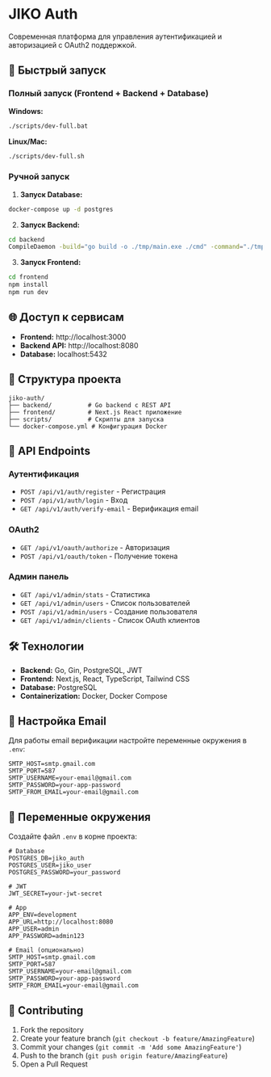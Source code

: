 # JIKO Auth

Современная платформа для управления аутентификацией и авторизацией с OAuth2 поддержкой.

## 🚀 Быстрый запуск

### Полный запуск (Frontend + Backend + Database)

**Windows:**
```bash
./scripts/dev-full.bat
```

**Linux/Mac:**
```bash
./scripts/dev-full.sh
```

### Ручной запуск

1. **Запуск Database:**
```bash
docker-compose up -d postgres
```

2. **Запуск Backend:**
```bash
cd backend
CompileDaemon -build="go build -o ./tmp/main.exe ./cmd" -command="./tmp/main.exe"
```

3. **Запуск Frontend:**
```bash
cd frontend
npm install
npm run dev
```

## 🌐 Доступ к сервисам

- **Frontend:** http://localhost:3000
- **Backend API:** http://localhost:8080
- **Database:** localhost:5432

## 📁 Структура проекта

```
jiko-auth/
├── backend/          # Go backend с REST API
├── frontend/         # Next.js React приложение
├── scripts/          # Скрипты для запуска
└── docker-compose.yml # Конфигурация Docker
```

## 🔧 API Endpoints

### Аутентификация
- `POST /api/v1/auth/register` - Регистрация
- `POST /api/v1/auth/login` - Вход
- `GET /api/v1/auth/verify-email` - Верификация email

### OAuth2
- `GET /api/v1/oauth/authorize` - Авторизация
- `POST /api/v1/oauth/token` - Получение токена

### Админ панель
- `GET /api/v1/admin/stats` - Статистика
- `GET /api/v1/admin/users` - Список пользователей
- `POST /api/v1/admin/users` - Создание пользователя
- `GET /api/v1/admin/clients` - Список OAuth клиентов

## 🛠 Технологии

- **Backend:** Go, Gin, PostgreSQL, JWT
- **Frontend:** Next.js, React, TypeScript, Tailwind CSS
- **Database:** PostgreSQL
- **Containerization:** Docker, Docker Compose

## 📧 Настройка Email

Для работы email верификации настройте переменные окружения в `.env`:

```env
SMTP_HOST=smtp.gmail.com
SMTP_PORT=587
SMTP_USERNAME=your-email@gmail.com
SMTP_PASSWORD=your-app-password
SMTP_FROM_EMAIL=your-email@gmail.com
```

## 🔐 Переменные окружения

Создайте файл `.env` в корне проекта:

```env
# Database
POSTGRES_DB=jiko_auth
POSTGRES_USER=jiko_user
POSTGRES_PASSWORD=your_password

# JWT
JWT_SECRET=your-jwt-secret

# App
APP_ENV=development
APP_URL=http://localhost:8080
APP_USER=admin
APP_PASSWORD=admin123

# Email (опционально)
SMTP_HOST=smtp.gmail.com
SMTP_PORT=587
SMTP_USERNAME=your-email@gmail.com
SMTP_PASSWORD=your-app-password
SMTP_FROM_EMAIL=your-email@gmail.com
```

## 🤝 Contributing

1. Fork the repository
2. Create your feature branch (`git checkout -b feature/AmazingFeature`)
3. Commit your changes (`git commit -m 'Add some AmazingFeature'`)
4. Push to the branch (`git push origin feature/AmazingFeature`)
5. Open a Pull Request